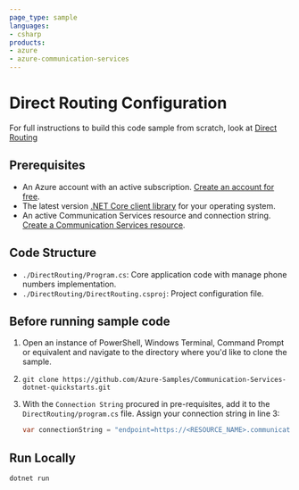 ```yaml
---
page_type: sample
languages:
- csharp
products:
- azure
- azure-communication-services
---
```



# Direct Routing Configuration

For full instructions to build this code sample from scratch, look at [Direct Routing](https://docs.microsoft.com/azure/communication-services/quickstarts/telephony/voice-routing-sdk-config?pivots=programming-language-csharp)

## Prerequisites

- An Azure account with an active subscription. [Create an account for free](https://azure.microsoft.com/free/?WT.mc_id=A261C142F).
- The latest version [.NET Core client library](https://dotnet.microsoft.com/download/dotnet-core) for your operating system.
- An active Communication Services resource and connection string. [Create a Communication Services resource](https://docs.microsoft.com/azure/communication-services/quickstarts/create-communication-resource?tabs=windows&pivots=platform-net).

## Code Structure

- `./DirectRouting/Program.cs`: Core application code with manage phone numbers implementation.
- `./DirectRouting/DirectRouting.csproj`: Project configuration file.

## Before running sample code

1. Open an instance of PowerShell, Windows Terminal, Command Prompt or equivalent and navigate to the directory where you'd like to clone the sample.
2. `git clone https://github.com/Azure-Samples/Communication-Services-dotnet-quickstarts.git`
3. With the `Connection String` procured in pre-requisites, add it to the `DirectRouting/program.cs` file. Assign your connection string in line 3:

   ```csharp
   var connectionString = "endpoint=https://<RESOURCE_NAME>.communication.azure.com/;accesskey=<ACCESS_KEY>";
   ```

## Run Locally

```console
dotnet run
```
